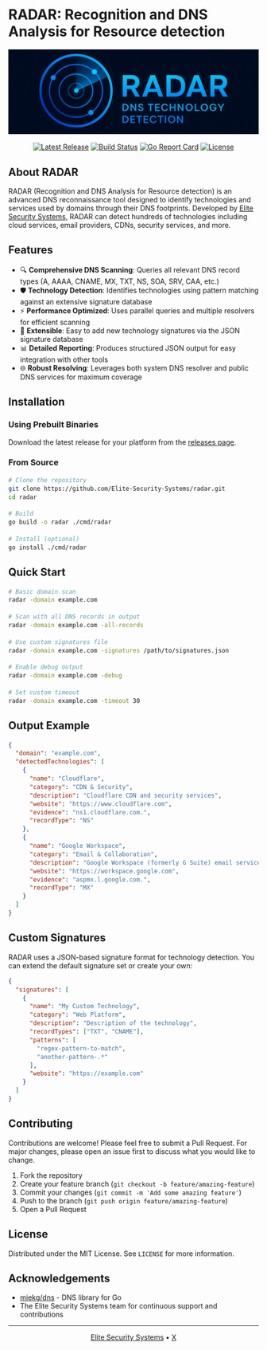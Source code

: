 # RADAR: Recognition and DNS Analysis for Resource detection

<p align="center">
  <img src="static/radar-logo.png" alt="RADAR Logo"/>
</p>

<p align="center">
  <a href="https://github.com/Elite-Security-Systems/radar/releases"><img src="https://img.shields.io/github/v/release/Elite-Security-Systems/radar" alt="Latest Release"></a>
  <a href="https://github.com/Elite-Security-Systems/radar/actions"><img src="https://github.com/Elite-Security-Systems/radar/workflows/Build/badge.svg" alt="Build Status"></a>
  <a href="https://goreportcard.com/report/github.com/Elite-Security-Systems/radar"><img src="https://goreportcard.com/badge/github.com/Elite-Security-Systems/radar" alt="Go Report Card"></a>
  <a href="LICENSE"><img src="https://img.shields.io/github/license/Elite-Security-Systems/radar" alt="License"></a>
</p>

## About RADAR

RADAR (Recognition and DNS Analysis for Resource detection) is an advanced DNS reconnaissance tool designed to identify technologies and services used by domains through their DNS footprints. Developed by [Elite Security Systems](https://elitesecurity.systems), RADAR can detect hundreds of technologies including cloud services, email providers, CDNs, security services, and more.

## Features

- 🔍 **Comprehensive DNS Scanning**: Queries all relevant DNS record types (A, AAAA, CNAME, MX, TXT, NS, SOA, SRV, CAA, etc.)
- 🛡️ **Technology Detection**: Identifies technologies using pattern matching against an extensive signature database
- ⚡ **Performance Optimized**: Uses parallel queries and multiple resolvers for efficient scanning
- 🧩 **Extensible**: Easy to add new technology signatures via the JSON signature database
- 📊 **Detailed Reporting**: Produces structured JSON output for easy integration with other tools
- 🌐 **Robust Resolving**: Leverages both system DNS resolver and public DNS services for maximum coverage

## Installation

### Using Prebuilt Binaries

Download the latest release for your platform from the [releases page](https://github.com/Elite-Security-Systems/radar/releases).

### From Source

```bash
# Clone the repository
git clone https://github.com/Elite-Security-Systems/radar.git
cd radar

# Build
go build -o radar ./cmd/radar

# Install (optional)
go install ./cmd/radar
```

## Quick Start

```bash
# Basic domain scan
radar -domain example.com

# Scan with all DNS records in output
radar -domain example.com -all-records

# Use custom signatures file
radar -domain example.com -signatures /path/to/signatures.json

# Enable debug output
radar -domain example.com -debug

# Set custom timeout
radar -domain example.com -timeout 30
```

## Output Example

```json
{
  "domain": "example.com",
  "detectedTechnologies": [
    {
      "name": "Cloudflare",
      "category": "CDN & Security",
      "description": "Cloudflare CDN and security services",
      "website": "https://www.cloudflare.com",
      "evidence": "ns1.cloudflare.com.",
      "recordType": "NS"
    },
    {
      "name": "Google Workspace",
      "category": "Email & Collaboration",
      "description": "Google Workspace (formerly G Suite) email services",
      "website": "https://workspace.google.com",
      "evidence": "aspmx.l.google.com.",
      "recordType": "MX"
    }
  ]
}
```

## Custom Signatures

RADAR uses a JSON-based signature format for technology detection. You can extend the default signature set or create your own:

```json
{
  "signatures": [
    {
      "name": "My Custom Technology",
      "category": "Web Platform",
      "description": "Description of the technology",
      "recordTypes": ["TXT", "CNAME"],
      "patterns": [
        "regex-pattern-to-match",
        "another-pattern-.*"
      ],
      "website": "https://example.com"
    }
  ]
}
```

## Contributing

Contributions are welcome! Please feel free to submit a Pull Request. For major changes, please open an issue first to discuss what you would like to change.

1. Fork the repository
2. Create your feature branch (`git checkout -b feature/amazing-feature`)
3. Commit your changes (`git commit -m 'Add some amazing feature'`)
4. Push to the branch (`git push origin feature/amazing-feature`)
5. Open a Pull Request

## License

Distributed under the MIT License. See `LICENSE` for more information.

## Acknowledgements

- [miekg/dns](https://github.com/miekg/dns) - DNS library for Go
- The Elite Security Systems team for continuous support and contributions

---

<p align="center">
  <a href="https://elitesecurity.systems">Elite Security Systems</a> •
  <a href="https://x.com/eliteSsystems">X</a>
</p>
